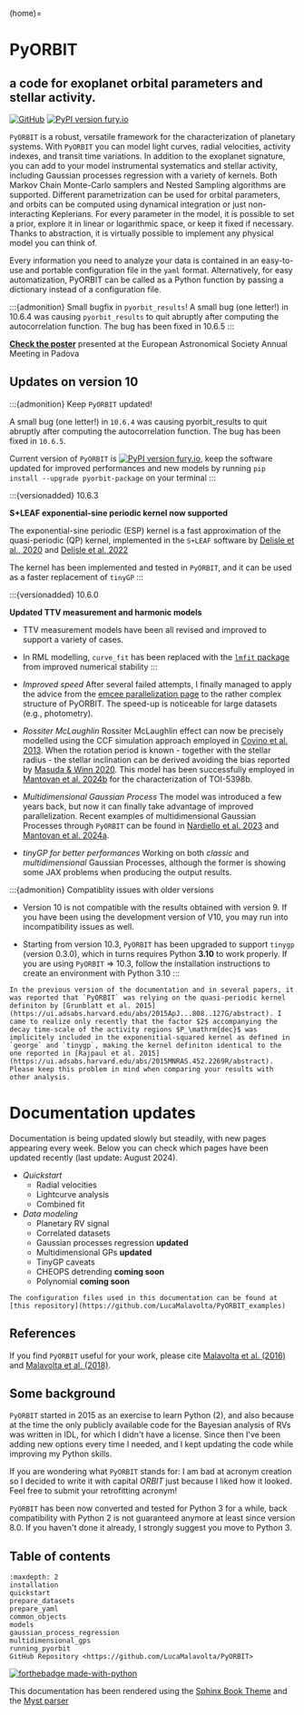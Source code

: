 (home)=

# PyORBIT
## a code for exoplanet orbital parameters and stellar activity.
<!---
## the ultimate tool for exoplanet characterization
--->

[![GitHub][github-badge]][github-link]
[![PyPI version fury.io](https://badge.fury.io/py/pyorbit-package.svg)](https://pypi.python.org/pypi/pyprbot-package/)


``PyORBIT`` is a robust, versatile framework for the characterization of planetary systems.
With ``PyORBIT`` you can model light curves, radial velocities, activity indexes, and transit time variations.
In addition to the exoplanet signature, you can add to your model instrumental systematics and stellar activity,
including Gaussian processes regression with a variety of kernels. Both Markov Chain Monte-Carlo samplers and Nested Sampling algorithms are supported.
Different parametrization can be used for orbital parameters, and orbits can be computed using dynamical integration or just non-interacting Keplerians.
For every parameter in the model, it is possible to set a prior, explore it in linear or logarithmic space,
or keep it fixed if necessary. Thanks to abstraction, it is virtually possible to implement any physical model you can think of.

Every information you need to analyze your data is contained in an easy-to-use and portable configuration file in the ``yaml`` format.
Alternatively, for easy automatization, PyORBIT can be called as a Python function by passing a dictionary instead of a configuration file.

:::{admonition} Small bugfix in `pyorbit_results`!
A small bug (one letter!) in 10.6.4 was causing `pyorbit_results` to quit abruptly after computing the autocorrelation function. The bug has been fixed in 10.6.5
:::


[**Check the poster**](https://k-poster.kuoni-congress.info/eas-2024/poster/bcefa082-f961-4539-a5f8-3b13783b520c) presented at the European Astronomical Society Annual Meeting in Padova

## Updates on version 10


:::{admonition} Keep `PyORBIT` updated!

A small bug (one letter!) in `10.6.4` was causing pyorbit_results to quit abruptly after computing the autocorrelation function. The bug has been fixed in `10.6.5`.

Current version of `PyORBIT` is [![PyPI version fury.io](https://badge.fury.io/py/pyorbit-package.svg)](https://pypi.python.org/pypi/pyprbot-package/), keep the software updated for improved performances and new models by running `pip install --upgrade pyorbit-package` on your terminal 
:::


:::{versionadded} 10.6.3

**S+LEAF exponential-sine periodic kernel now supported**

The exponential-sine periodic (ESP) kernel is a fast approximation of the quasi-periodic (QP) kernel, implemented in the `S+LEAF` software by [Delisle et al., 2020](https://ui.adsabs.harvard.edu/abs/2020A%26A...638A..95D/abstract) and [Delisle et al. 2022](https://ui.adsabs.harvard.edu/abs/2022A%26A...659A.182D/abstract)

The kernel has been implemented and tested in `PyORBIT`, and it can be used as a faster replacement of `tinyGP`
:::


:::{versionadded} 10.6.0

**Updated TTV measurement and harmonic models**

- TTV measurement models have been all revised and improved to support a variety of cases.

- In RML modelling, `curve_fit` has been replaced with the [`lmfit` package](https://lmfit.github.io/lmfit-py/) from improved numerical stability
:::



- *Improved speed*
After several failed attempts, I finally managed to apply the advice from the [emcee parallelization page](https://emcee.readthedocs.io/en/stable/tutorials/parallel/) to the rather complex structure of PyORBIT. The speed-up is noticeable for large datasets (e.g., photometry).

- *Rossiter McLaughlin*
Rossiter McLaughlin effect can now be precisely modelled using the CCF simulation approach employed in [Covino et al. 2013](https://ui.adsabs.harvard.edu/abs/2013A%26A...554A..28C/abstract).
When the rotation period is known - together with the stellar radius - the stellar inclination can be derived avoiding the bias reported by [Masuda & Winn 2020](https://ui.adsabs.harvard.edu/abs/2020AJ....159...81M/abstract).
This model has been successfully employed in [Mantovan et al. 2024b](https://ui.adsabs.harvard.edu/abs/2024A%26A...684L..17M/abstract) for the characterization of TOI-5398b.

- *Multidimensional Gaussian Process*
The model was introduced a few years back, but now it can finally take advantage of improved parallelization.
Recent examples of multidimensional Gaussian Processes through `PyORBIT` can be found in [Nardiello et al. 2023](https://ui.adsabs.harvard.edu/abs/2022A%26A...664A.163N/abstract) and [Mantovan et al. 2024a](https://ui.adsabs.harvard.edu/abs/2024A%26A...682A.129M/abstract).

- *tinyGP for better performances*
Working on both *classic* and _multidimensional_ Gaussian Processes, although the former is showing some JAX problems when producing the output results.

:::{admonition} Compatiblity issues with older versions
- Version 10 is not compatible with the results obtained with version 9.
If you have been using the development version of V10, you may run into incompatibility issues as well.

- Starting from version 10.3, `PyORBIT` has been upgraded to support `tinygp` (version 0.3.0), which in turns requires Python **3.10** to work properly.
If you are using `PyORBIT` \=> 10.3, follow the installation instructions to create an environment with Python 3.10
:::


```{warning}
In the previous version of the documentation and in several papers, it was reported that `PyORBIT` was relying on the quasi-periodic kernel definiton by [Grunblatt et al. 2015](https://ui.adsabs.harvard.edu/abs/2015ApJ...808..127G/abstract). I came to realize only recently that the factor $2$ accompanying the decay time-scale of the activity regions $P_\mathrm{dec}$ was implicitely included in the exponenitial-squared kernel as defined in `george` and `tinygp`, making the kernel definiton identical to the one reported in [Rajpaul et al. 2015](https://ui.adsabs.harvard.edu/abs/2015MNRAS.452.2269R/abstract). Please keep this problem in mind when comparing your results with other analysis.
```

# Documentation updates

Documentation is being updated slowly but steadily, with new pages appearing every week. Below you can check which pages have been updated recently (last update: August 2024).

- *Quickstart*
  + Radial velocities
  + Lightcurve analysis
  + Combined fit
- *Data modeling*
  + Planetary RV signal
  + Correlated datasets
  + Gaussian processes regression **updated**
  + Multidimensional GPs **updated**
  + TinyGP caveats
  + CHEOPS detrending **coming soon**
  + Polynomial **coming soon**

```{tip}
The configuration files used in this documentation can be found at [this repository](https://github.com/LucaMalavolta/PyORBIT_examples)
```


## References

If you find `PyORBIT` useful for your work, please cite [Malavolta et al. (2016)](https://ui.adsabs.harvard.edu//#abs/2016A&A...588A.118M/abstract) and [Malavolta et al. (2018)](https://ui.adsabs.harvard.edu//#abs/2018AJ....155..107M/abstract).

<!---
PyORBIT has been used in the following works
--->


## Some background

``PyORBIT`` started in 2015 as an exercise to learn Python (2), and also because at
the time the only publicly available code for the Bayesian analysis of RVs was
written in IDL, for which I didn't have a license. Since then I've been adding new options every time I needed, and I kept updating the code while improving my Python skills.

If you are wondering what ``PyORBIT`` stands for: I am bad at acronym creation so
I decided to write it with capital _ORBIT_ just because I liked how it looked.
Feel free to submit your retrofitting acronym!

``PyORBIT`` has been now converted and tested for Python 3 for a while, back compatibility with Python 2 is not guaranteed anymore at least since version 8.0. If you haven't done it already, I strongly suggest you move to Python 3.

[github-badge]: https://img.shields.io/badge/GitHub-PyORBIT-blue
[github-link]: https://github.com/LucaMalavolta/PyORBIT


## Table of contents

```{toctree}
:maxdepth: 2
installation
quickstart
prepare_datasets
prepare_yaml
common_objects
models
gaussian_process_regression
multidimensional_gps
running_pyorbit
GitHub Repository <https://github.com/LucaMalavolta/PyORBIT>
```

<!---
```{eval-rst}
.. toctree::
   :maxdepth: 2
   :caption: Contents:

   installation
   prepare_datasets
   prepare_yaml
   api
```
--->

<!---

..
  Following `PEP 8 Style Guide for Python Code <https://www.python.org/dev/peps/pep-0008/>`_  ,
  `PEP 257 Docstring Conventions <https://www.python.org/dev/peps/pep-0257/>`_ and `Google Python Style Guide <http://google.github.io/styleguide/pyguide.html>`_

..
  Indices and tables
  ==================

  * :ref:`genindex`
  * :ref:`modindex`
  * :ref:`search`

--->

[![forthebadge made-with-python](http://ForTheBadge.com/images/badges/made-with-python.svg)](https://www.python.org/)

This documentation has been rendered using the [Sphinx Book Theme](https://sphinx-book-theme.readthedocs.io/) and the [Myst parser](https://myst-parser.readthedocs.io/)

